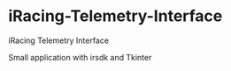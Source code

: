 # iRacing-Telemetry-Interface
iRacing Telemetry Interface

Small application with irsdk and Tkinter
